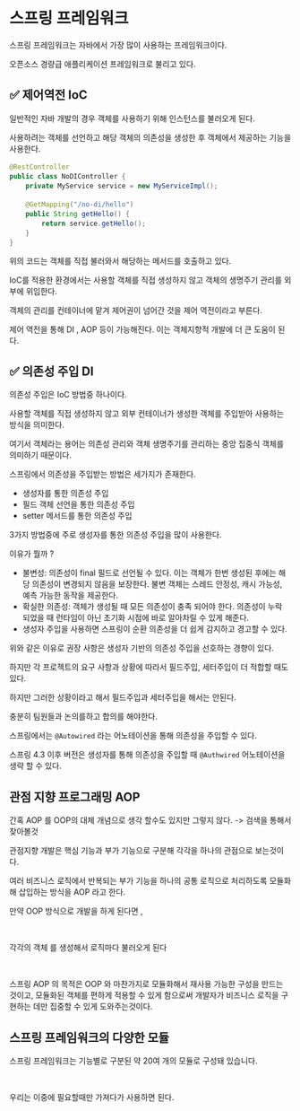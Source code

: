 # 스프링 프레임워크



스프링 프레임워크는 자바에서 가장 많이 사용하는 프레임워크이다.

오픈소스 경량급 애플리케이션 프레임워크로 불리고 있다.



## ✅ 제어역전 IoC

일반적인 자바 개발의 경우 객체를 사용하기 위해 인스턴스를 불러오게 된다.

사용하려는 객체를 선언하고 해당 객체의 의존성을 생성한 후 객체에서 제공하는 기능을 사용한다.

```java
@RestController
public class NoDIController {
    private MyService service = new MyServiceImpl();
    
    @GetMapping("/no-di/hello")
    public String getHello() {
        return service.getHello();
    }
}
```

위의 코드는 객체를 직접 불러와서 해당하는 메서드를 호출하고 있다.



IoC를 적용한 환경에서는 사용할 객체를 직접 생성하지 않고 객체의 생명주기 관리를 외부에 위임한다.

객체의 관리를 컨테이너에 맡겨 제어권이 넘어간 것을 제어 역전이라고 부른다.

제어 역전을 통해 DI , AOP 등이 가능해진다. 이는 객체지향적 개발에 더 큰 도움이 된다.

## ✅ 의존성 주입 DI

의존성 주입은 IoC 방법중 하나이다.

사용할 객체를 직접 생성하지 않고 외부 컨테이너가 생성한 객체를 주입받아 사용하는 방식을 의미한다.

여기서 객체라는 용어는 의존성 관리와 객체 생명주기를 관리하는 중앙 집중식 객체를 의미하기 때문이다.



스프링에서 의존성을 주입받는 방법은 세가지가 존재한다.

* 생성자를 통한 의존성 주입
* 필드 객체 선언을 통한 의존성 주입
* setter 메서드를 통한 의존성 주입



3가지 방법중에 주로 생성자를 통한 의존성 주입을 많이 사용한다.

이유가 뭘까 ?

* 불변성: 의존성이 final 필드로 선언될 수 있다. 이는 객체가 한번 생성된 후에는 해당 의존성이 변경되지 않음을 보장한다. 불변 객체는 스레드 안정성, 캐시 가능성, 예측 가능한 동작을 제공한다.
* 확실한 의존성: 객체가 생성될 때 모든 의존성이 충족 되어야 한다. 의존성이 누락 되었을 때 런타임이 아닌 초기화 시점에 바로 알아차릴 수 있게 해준다.
* 생성자 주입을 사용하면 스프링이 순환 의존성을 더 쉽게 감지하고 경고할 수 있다.

위와 같은 이유로 권장 사항은 생성자 기반의 의존성 주입을 선호하는 경향이 있다.

하지만 각 프로젝트의 요구 사항과 상황에 따라서 필드주입, 세터주입이 더 적합할 때도 있다.

하지만 그러한 상황이라고 해서 필드주입과 세터주입을 해서는 안된다.

충분히 팀원들과 논의를하고 합의를 해야한다.



스프링에서는 `@Autowired` 라는 어노테이션을 통해 의존성을 주입할 수 있다.

스프링 4.3 이후 버전은 생성자를 통해 의존성을 주입할 때 `@Authwired` 어노테이션을 생략 할 수 있다.

## 관점 지향 프로그래밍 AOP



간혹 AOP 를 OOP의 대체 개념으로 생각 할수도 있지만 그렇지 않다. -> 검색을 통해서 찾아볼것

관점지향 개발은 핵심 기능과 부가 기능으로 구분해 각각을 하나의 관점으로 보는것이다.

여러 비즈니스 로직에서 반복되는 부가 기능을 하나의 공통 로직으로 처리하도록 모듈화해 삽입하는 방식을 AOP 라고 한다.

만약 OOP 방식으로 개발을 하게 된다면 ,

<figure><img src="../.gitbook/assets/스크린샷 2023-11-24 오후 11.12.12.png" alt=""><figcaption></figcaption></figure>

각각의 객체 를 생성해서 로직마다 불러오게 된다&#x20;

<figure><img src="../.gitbook/assets/스크린샷 2023-11-24 오후 11.13.17.png" alt=""><figcaption></figcaption></figure>

스프링 AOP 의 목적은 OOP 와 마찬가지로 모듈화해서 재사용 가능한 구성을 만드는 것이고, 모듈화된 객체를 편하게 적용할 수 있게 함으로써 개발자가 비즈니스 로직을 구현하는 데만 집중할 수 있게 도와주는것이다.



## 스프링 프레임워크의 다양한 모듈

스프링 프레임워크는 기능별로 구분된 약 20여 개의 모듈로 구성돼 있습니다.

<figure><img src="../.gitbook/assets/스크린샷 2023-11-24 오후 11.15.57.png" alt=""><figcaption></figcaption></figure>

우리는 이중에 필요할때만 가져다가 사용하면 된다.

